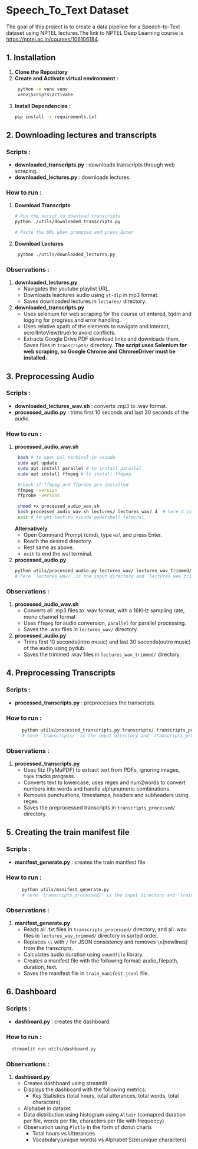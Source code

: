 # Speech_To_Text Dataset
The goal of this project is to create a data pipeline for a Speech-to-Text dataset using NPTEL lectures.The link to NPTEL Deep Learning course is https://nptel.ac.in/courses/106106184.


## 1. Installation
  1. **Clone the Repository**
  2. **Create and Activate virtual environment :** 
     ```sh
      python -m venv venv
      venv\Scripts\activate
  3. **Install Dependencies :**
     ```sh
     pip install -r requirements.txt
     ```

## 2. Downloading lectures and transcripts
### Scripts :
- **downloaded_transcripts.py** : downloads transcripts through web scraping.
- **downloaded_lectures.py** : downloads lectures.
### How to run :
1. **Download Transcripts**  
    ```sh
    # Run the script to download transcripts
    python ./utils/downloaded_transcripts.py

    # Paste the URL when prompted and press Enter
    ```
2. **Download Lectures** 
   ```sh
    python ./utils/downloaded_lectures.py
    ```
### Observations : 
1. **downloaded_lectures.py**
   - Navigates the youtube playlist URL.
   - Downloads leactures audio using ` yt-dlp ` in mp3 format.
   - Saves downloaded lectures in ` lectures/ ` directory.
 2. **downloaded_transcripts.py**
    - Uses selenium for web scraping for the course url entered, tqdm and logging for progress and error handling.
    - Uses relative xpath of the elements to navigate and interact, scrollIntoView(true) to avoid conflicts.
    - Extracts Google Drive PDF download links and downloads them, Saves files in ` transcripts/ ` directory.
 **The script uses Selenium for web scraping, so Google Chrome and ChromeDriver must be installed.**

 ## 3. Preprocessing Audio
 ### Scripts : 
 - **downloaded_lectures_wav.sh** : converts .mp3 to .wav format.
 - **processed_audio.py** : trims first 10 seconds and last 30 seconds of the audio.
 ### How to run :
 1. **processed_audio_wav.sh**
    ```sh
     bash # to open wsl terminal in vscode
     sudo apt update
     sudo apt install parallel # to install parallel.
     sudo apt install ffmpeg # to install ffmpeg.

     #check if ffmpeg and ffprobe are installed
     ffmpeg -version
     ffprobe -version
    
     chmod +x processed_audio_wav.sh
     bash processed_audio_wav.sh lectures/ lectures_wav/ 4  # here 4 is the number of cores/cpus to use(can be increased or decreased); `lectures/` is the input directory and `lectures_wav/` is the output directory.
     exit # to get back to vscode powershell terminal.
     ``` 
      **Alternatively**
      - Open Command Prompt (cmd), type `wsl` and press Enter.
      - Reach the desired directory.
      - Rest same as above.
      - `exit` to end the wsl terminal.
 3. **processed_audio.py**
    ```sh
    python utils/processed_audio.py lectures_wav/ lectures_wav_trimmed/
    # here `lectures_wav/` is the input directory and `lectures_wav_trimmed/` is the output directory.
    ```
 ### Observations :
 1. **processed_audio_wav.sh** 
    - Converts all .mp3 files to .wav format, with a 16KHz sampling rate, mono channel format
    - Uses `ffmpeg` for audio conversion, `parallel` for parallel processing.
    - Saves the .wav files in `lectures_wav/` directory.
 2. **processed_audio.py**
    - Trims first 10 seconds(intro music) and last 30 seconds(outro music) of the audio using pydub.
    - Saves the trimmed .wav files in `lectures_wav_trimmed/` directory.

## 4. Preprocessing Transcripts
### Scripts :
- **processed_transcripts.py** : preprocesses the transcripts.
### How to run :
  ```sh
        python utils/processed_transcripts.py transcripts/ transcripts_processed/
        # here `transcripts/` is the input directory and `transcripts_processed/` is the output directory.
  ```
### Observations :
1. **processed_transcripts.py**
    - Uses fitz (PyMuPDF) to extract text from PDFs, ignoring images, `tqdm` tracks progress.
    - Converts text to lowercase, uses regex and num2words to convert numbers into words and handle alphanumeric combinations.
    - Removes punctuations, timestamps, headers and subheaders using regex.
    - Saves the preprocessed transcripts in `transcripts_processed/` directory.

 ## 5. Creating the train manifest file

 ### Scripts :
 - **manifest_generate.py** : creates the train manifest file
 ### How to run :
  ```sh
        python utils/manifest_generate.py
        # here `transcripts_processed/` is the input directory and `train_manifest.jsonl` is the output file.
  ```
 ### Observations :
 1. **manifest_generate.py**
    - Reads all .txt files in `transcripts_processed/` directory, and all .wav files in `lectures_wav_trimmed/` directory in sorted order.
    - Replaces `\\` with `/` for JSON consistency and removes `\n`(newlines) from the transcripts.
    - Calculates audio duration using `soundfile` library.
    - Creates a manifest file with the following format: audio_filepath, duration, text.
    - Saves the manifest file in `train_manifest.jsonl` file.
    
 ## 6. Dashboard
 ### Scripts :
 - **dashboard.py** : creates the dashboard.
 ### How to run :
  ```sh
    streamlit run utils/dashboard.py
  ```
 ### Observations :
 1. **dashboard.py**
    - Creates dashboard using streamlit
    - Displays the dashboard with the following metrics:
        - Key Statistics (total hours, total utterances, total words, total characters)
    - Alphabet in dataset
    - Data distribution using histogram using `Altair` (comapred duration per file, words per file, characters per file with frequency)
    - Observation using `Plotly` in the form of donut charts
      - Total hours vs Utterances
      - Vocabulary(unique words) vs Alphabet Size(unique characters)

 
